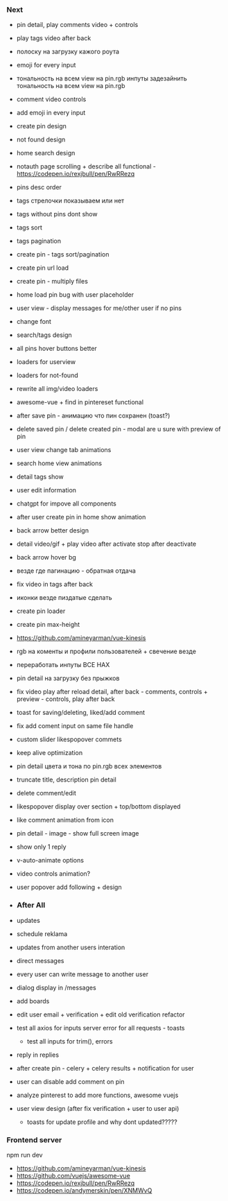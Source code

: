 ### Next
- pin detail, play comments video + controls
- play tags video after back
- полоску на загрузку кажого роута
- emoji for every input
- тональность на всем view на pin.rgb
инпуты задезайнить
тональность на всем view на pin.rgb
- comment video controls
- add emoji in every input
- create pin design
- not found design
- home search design
- notauth page scrolling + describe all functional - https://codepen.io/rexjbull/pen/RwRRezq
- pins desc order
- tags стрелочки показываем или нет
- tags without pins dont show
- tags sort
- tags pagination
- create pin - tags sort/pagination
- create pin url load
- create pin - multiply files
- home load pin bug with user placeholder
- user view - display messages for me/other user if no pins
- change font
- search/tags design
- all pins hover buttons better
- loaders for userview
- loaders for not-found
- rewrite all img/video loaders
- awesome-vue + find in pintereset functional
- after save pin - анимацию что пин сохранен (toast?)
- delete saved pin / delete created pin - modal are u sure with preview of pin
- user view change tab animations
- search home view animations
- detail tags show
- user edit information
- chatgpt for impove all components
- after user create pin in home show animation
- back arrow better design
- detail video/gif + play video after activate stop after deactivate
- back arrow hover bg
- везде где пагинацию - обратная отдача
- fix video in tags after back
- иконки везде пиздатые сделать
- create pin loader
- create pin max-height
- https://github.com/amineyarman/vue-kinesis
- rgb на коменты и профили пользователей + свечение везде
- переработать инпуты ВСЕ НАХ
- pin detail на загрузку без прыжков
- fix video play after reload detail, after back - comments, controls + preview - controls, play after back
- toast for saving/deleting, liked/add comment
- fix add coment input on same file handle
- custom slider likespopover commets 
- keep alive optimization
- pin detail цвета и тона по pin.rgb всех элементов
- truncate title, description pin detail
- delete comment/edit
- likespopover display over section + top/bottom displayed
- like comment animation from icon
- pin detail - image - show full screen image
- show only 1 reply
- v-auto-animate options
- video controls animation?
- user popover add following + design

- ### After All
- updates
 - schedule reklama
 - updates from another users interation
- direct messages
 - every user can write message to another user
 - dialog display in /messages
- add boards
- edit user email + verification + edit old verification refactor 
- test all axios for inputs server error for all requests - toasts
  - test all inputs for trim(), errors
- reply in replies
- after create pin - celery + celery results + notification for user
- user can disable add comment on pin
- analyze pinterest to add more functions, awesome vuejs
- user view design (after fix verification + user to user api)
  - toasts for update profile and why dont updated?????

### Frontend server
npm run dev


- https://github.com/amineyarman/vue-kinesis
- https://github.com/vuejs/awesome-vue
- https://codepen.io/rexjbull/pen/RwRRezq
- https://codepen.io/andymerskin/pen/XNMWvQ
